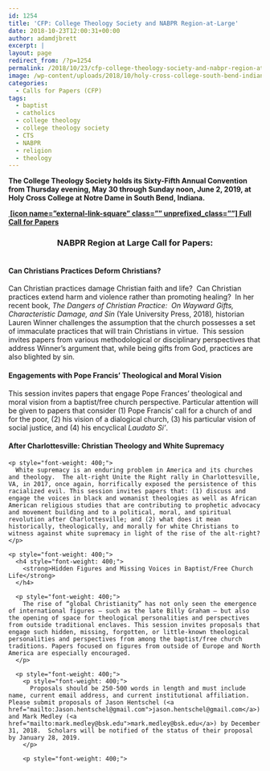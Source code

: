 ```yaml
---
id: 1254
title: 'CFP: College Theology Society and NABPR Region-at-Large'
date: 2018-10-23T12:00:31+00:00
author: adamdjbrett
excerpt: |
layout: page
redirect_from: /?p=1254
permalink: /2018/10/23/cfp-college-theology-society-and-nabpr-region-at-large/
image: /wp-content/uploads/2018/10/holy-cross-college-south-bend-indiana.jpg
categories:
  - Calls for Papers (CFP)
tags:
  - baptist
  - catholics
  - college theology
  - college theology society
  - CTS
  - NABPR
  - religion
  - theology
---
```

<p style="font-weight: 400; text-align: left;">
  <strong>The College Theology Society holds its Sixty-Fifth Annual Convention from Thursday evening, May 30 through Sunday noon, June 2, 2019, at Holy Cross College at Notre Dame in South Bend, Indiana.</strong>
</p>

**[ [icon name=&#8221;external-link-square&#8221; class=&#8221;&#8221; unprefixed_class=&#8221;&#8221;] Full Call for Papers](http://www.collegetheology.org/Annual-Convention)**

<h3 style="text-align: center;">
  NABPR Region at Large Call for Papers:
</h3>

<h4 style="font-weight: 400;">
  <strong><br /> </strong><strong>Can Christians Practices Deform Christians?</strong>
</h4>

<p style="font-weight: 400;">
  Can Christian practices damage Christian faith and life?  Can Christian practices extend harm and violence rather than promoting healing?  In her recent book, <em>The Dangers of Christian Practice:  On Wayward Gifts, Characteristic Damage, and Sin</em><em> </em>(Yale University Press, 2018)<em>,</em><em> </em>historian Lauren Winner challenges the assumption that the church possesses a set of immaculate practices that will train Christians in virtue.  This session invites papers from various methodological or disciplinary perspectives that address Winner’s argument that, while being gifts from God, practices are also blighted by sin.
</p>

<p style="font-weight: 400;">
  <h4 style="font-weight: 400;">
    <strong>Engagements with Pope Francis’ Theological and Moral Vision</strong>
  </h4>

  <p style="font-weight: 400;">
    This session invites papers that engage Pope Frances’ theological and moral vision from a baptist/free church perspective. Particular attention will be given to papers that consider (1) Pope Francis’ call for a church of and for the poor, (2) his vision of a dialogical church, (3) his particular vision of social justice, and (4) his encyclical <em>Laudato Si’</em>.
  </p>

  <p style="font-weight: 400;">
    <h4 style="font-weight: 400;">
      <strong>After Charlottesville: Christian Theology and White Supremacy</strong>
    </h4>

    <p style="font-weight: 400;">
      White supremacy is an enduring problem in America and its churches and theology.  The alt-right Unite the Right rally in Charlottesville, VA, in 2017, once again, horrifically exposed the persistence of this racialized evil. This session invites papers that: (1) discuss and engage the voices in black and womanist theologies as well as African American religious studies that are contributing to prophetic advocacy and movement building and to a political, moral, and spiritual revolution after Charlottesville; and (2) what does it mean historically, theologically, and morally for white Christians to witness against white supremacy in light of the rise of the alt-right?
    </p>

    <p style="font-weight: 400;">
      <h4 style="font-weight: 400;">
        <strong>Hidden Figures and Missing Voices in Baptist/Free Church Life</strong>
      </h4>

      <p style="font-weight: 400;">
        The rise of “global Christianity” has not only seen the emergence of international figures – such as the late Billy Graham – but also the opening of space for theological personalities and perspectives from outside traditional enclaves. This session invites proposals that engage such hidden, missing, forgotten, or little-known theological personalities and perspectives from among the baptist/free church traditions. Papers focused on figures from outside of Europe and North America are especially encouraged.
      </p>

      <p style="font-weight: 400;">
        <p style="font-weight: 400;">
          Proposals should be 250-500 words in length and must include name, current email address, and current institutional affiliation. Please submit proposals of Jason Hentschel (<a href="mailto:Jason.hentschel@gmail.com">jason.hentschel@gmail.com</a>) and Mark Medley (<a href="mailto:mark.medley@bsk.edu">mark.medley@bsk.edu</a>) by December 31, 2018.  Scholars will be notified of the status of their proposal by January 28, 2019.
        </p>

        <p style="font-weight: 400;">
